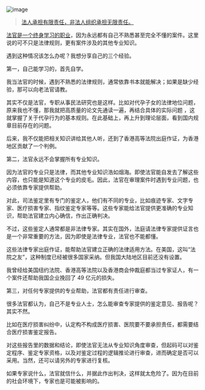 
![image](https://user-images.githubusercontent.com/117549124/200162399-50b4bc4c-b6c0-4965-a322-2f37fb3cf59c.png)

> [法人承担有限责任，非法人组织承担无限责任。](https://www.dedao.cn/course/article?id=ov5WgnrDGd8bKNdWwGJMNRm1wO264y)

[法官是一个终身学习的职业](https://www.dedao.cn/course/article?id=89GEyP73eprvKBPAwgJq2Mb0kRD64d)，因为永远都有自己不熟悉甚至完全不懂的案件。这里说的可不只是法律规则，更有案件涉及的其他专业知识。

遇到这种情况该怎么办呢？我想分享自己的三个经验。

第一，自己能学习的，首先自学。

我当法官的时候，遇到不熟悉的法律规则，通常依靠书本就能解决；如果是缺少经验，那可以向老法官请教。

其实不仅是法官，专职从事民法研究也是这样。比如对代孕子女的法律地位问题，原来我也不懂，那我就把高质量的论文先通读一遍，再结合具体的实际问题 ，这就掌握了关于代孕行为的基本规则。在此基础上，再上升到理论层面，看到国内规章目前存在的问题。

后来，我不仅能把相关知识讲给其他人听，还到了香港高等法院出庭作证，为香港地区贡献了一个判例。

第二，法官永远不会掌握所有专业知识。

因为法官的专业只是法律，而其他专业知识浩如烟海。即使法官能自发去了解这些内容，也只能是知道这个专业的皮毛。因此，法官在审理案件时遇到专业问题，也必须依靠专家提供帮助。

对此，司法鉴定里有专门的鉴定人，他们有不同的专业，比如痕迹专家、文字专家、医疗损害专家、指纹鉴定专家等等。这些专家能给法官提供更准确的专业知识，帮助法官建立内心确信，作出正确判决。

不过，这些鉴定人通常都是非法律专家。其实在国外，法庭请法律专家提供证言也是一个非常重要的方法，因为即使是法律专业，法官也不能都懂。

这些法律专家出庭作证，能帮助法官建立正确的法律适用方法。在美国，这叫“法院之友”，这种制度已经被很多国家采纳。但我国大陆地区目前还没有设置。

我曾经给美国纽约法院、香港高等法院以及香港商会仲裁庭都当过专家证人，有一个案件还帮助我国企业挽回了 49 亿元的损失。

第三，对任何专家提供的专业帮助，法官都有责任进行审查。

很多法官都认为，自己不是专业人士，怎么能审查专家提供的鉴定意见、报告呢？其实不然。

比如在医疗损害纠纷中，认定构不构成医疗损害、医院要不要承担责任，都需要结合医疗损害鉴定报告。

对这些报告里的数据和结论，即使法官无法从专业知识角度审查，但起码可以对鉴定程序、鉴定专家资格，以及对鉴定过程的逻辑推论进行审查，进而确定是否可以采用。当然，还可以请另外的专家进行复核。

如果专家说什么，法官就信什么，并据此作出判决，这样就太危险了。因为在目前的社会环境下，专家也是可能被影响的。
